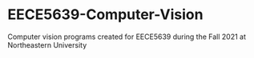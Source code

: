 # EECE5639-Computer-Vision
Computer vision programs created for EECE5639 during the Fall 2021 at Northeastern University
